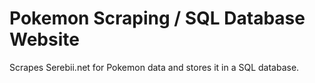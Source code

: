 # Pokemon Scraping / SQL Database Website
Scrapes Serebii.net for Pokemon data and stores it in a SQL database.

